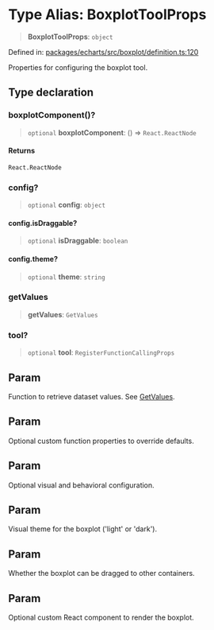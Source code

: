# Type Alias: BoxplotToolProps

> **BoxplotToolProps**: `object`

Defined in: [packages/echarts/src/boxplot/definition.ts:120](https://github.com/GeoDaCenter/openassistant/blob/0c688d870b87d67f5ae44bc9413af48292a3320a/packages/echarts/src/boxplot/definition.ts#L120)

Properties for configuring the boxplot tool.

## Type declaration

### boxplotComponent()?

> `optional` **boxplotComponent**: () => `React.ReactNode`

#### Returns

`React.ReactNode`

### config?

> `optional` **config**: `object`

#### config.isDraggable?

> `optional` **isDraggable**: `boolean`

#### config.theme?

> `optional` **theme**: `string`

### getValues

> **getValues**: `GetValues`

### tool?

> `optional` **tool**: `RegisterFunctionCallingProps`

## Param

Function to retrieve dataset values. See [GetValues](GetValues.md).

## Param

Optional custom function properties to override defaults.

## Param

Optional visual and behavioral configuration.

## Param

Visual theme for the boxplot ('light' or 'dark').

## Param

Whether the boxplot can be dragged to other containers.

## Param

Optional custom React component to render the boxplot.
